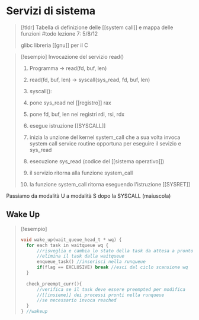# Servizi di sistema

>[!tldr] Tabella di definizione delle [[system call]] e mappa delle funzioni
>#todo lezione 7: 5/8/12
>
> glibc libreria [[gnu]] per il C


>[!esempio] Invocazione del servizio read()
>1. Programma -> read(fd, buf, len)
>2. read(fd, buf, len) -> syscall(sys_read, fd, buf, len) 
>3. syscall():
>	1. pone sys_read nel [[registro]] rax
>	2. pone fd, buf, len nei registri rdi, rsi, rdx
>	3. esegue istruzione [[SYSCALL]]
>
>4. inizia la unzione del kernel system_call che a sua volta invoca system call service routine opportuna per eseguire il sevizio e sys_read
>5. esecuzione sys_read (codice del [[sistema operativo]])
>6. il servizio ritorna alla funzione system_call
>7. la funzione system_call ritorna eseguendo l'istruzione [[SYSRET]]


Passiamo da modalità U a modalità S dopo la SYSCALL (maiuscola)

## Wake Up

>[!esempio]
>```c
>void wake_up(wait_queue_head_t * wq) {
>	for each task in waitqueue wq {
>		//risveglia e cambia lo stato della task da attesa a pronto
>		//elimina il task dalla waitqueue
>		enqueue_task() //inserisci nella runqueue
>		if(flag == EXCLUSIVE) break //esci dal ciclo scansione wq
>	}
>	
>	check_preempt_curr(){
>		//verifica se il task deve essere preempted per modifica
>		//[[insieme]] dei processi pronti nella runqueue
>		//se necessario invoca reached
>	}
>} //wakeup
```


